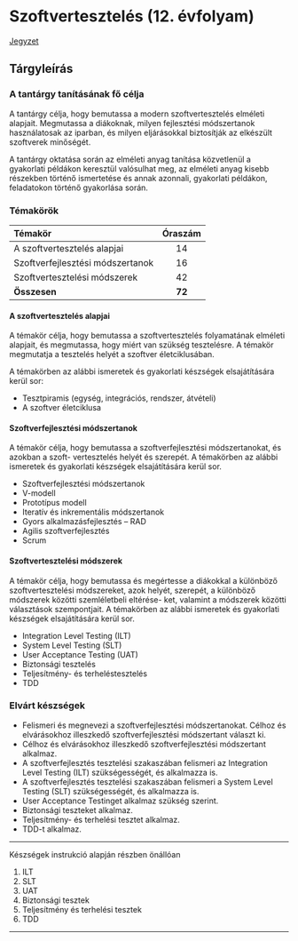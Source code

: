 # Szoftvertesztelés (12. évfolyam)

[Jegyzet](szoftvertesztelés-jegyzet.md)

## Tárgyleírás

### A tantárgy tanításának fő célja

A tantárgy célja, hogy bemutassa a modern szoftvertesztelés elméleti alapjait. Megmutassa a diákoknak, milyen fejlesztési módszertanok használatosak az iparban, és milyen eljárásokkal biztosítják az elkészült szoftverek minőségét.

A tantárgy oktatása során az elméleti anyag tanítása közvetlenül a gyakorlati példákon keresztül valósulhat meg, az elméleti anyag kisebb részekben történő ismertetése és annak azonnali, gyakorlati példákon, feladatokon történő gyakorlása során.

### Témakörök

|Témakör|Óraszám|
|:---|:---:|
|A szoftvertesztelés alapjai|14|
|Szoftverfejlesztési módszertanok|16|
|Szoftvertesztelési módszerek|42|
|**Összesen**|**72**|

#### A szoftvertesztelés alapjai

A témakör célja, hogy bemutassa a szoftvertesztelés folyamatának elméleti alapjait, és megmutassa, hogy miért van szükség tesztelésre. A témakör megmutatja a tesztelés helyét a szoftver életciklusában.

A témakörben az alábbi ismeretek és gyakorlati készségek elsajátítására kerül sor:

- Tesztpiramis (egység, integrációs, rendszer, átvételi)
- A szoftver életciklusa

#### Szoftverfejlesztési módszertanok

A témakör célja, hogy bemutassa a szoftverfejlesztési módszertanokat, és azokban a szoft- vertesztelés helyét és szerepét.
A témakörben az alábbi ismeretek és gyakorlati készségek elsajátítására kerül sor.

- Szoftverfejlesztési módszertanok
- V-modell
- Prototípus modell
- Iteratív és inkrementális módszertanok
- Gyors alkalmazásfejlesztés – RAD
- Agilis szoftverfejlesztés
- Scrum

#### Szoftvertesztelési módszerek

A témakör célja, hogy bemutassa és megértesse a diákokkal a különböző szoftvertesztelési módszereket, azok helyét, szerepét, a különböző módszerek közötti szemléletbeli eltérése- ket, valamint a módszerek közötti választások szempontjait.
A témakörben az alábbi ismeretek és gyakorlati készségek elsajátítására kerül sor.

- Integration Level Testing (ILT)
- System Level Testing (SLT)
- User Acceptance Testing (UAT)
- Biztonsági tesztelés
- Teljesítmény- és terheléstesztelés
- TDD

### Elvárt készségek

- Felismeri és megnevezi a szoftverfejlesztési módszertanokat. Célhoz és elvárásokhoz illeszkedő szoftverfejlesztési módszertant választ ki.
- Célhoz és elvárásokhoz illeszkedő szoftverfejlesztési módszertant alkalmaz.
- A szoftverfejlesztés tesztelési szakaszában felismeri az Integration Level Testing (ILT) szükségességét, és alkalmazza is.
- A szoftverfejlesztés tesztelési szakaszában felismeri a System Level Testing (SLT) szükségességét, és alkalmazza is.
- User Acceptance Testinget alkalmaz szükség szerint.
- Biztonsági teszteket alkalmaz.
- Teljesítmény- és terhelési tesztet alkalmaz.
- TDD-t alkalmaz.

---
Készségek instrukció alapján részben önállóan

1. ILT
2. SLT
3. UAT
4. Biztonsági tesztek
5. Teljesítmény és terhelési tesztek
6. TDD

---
